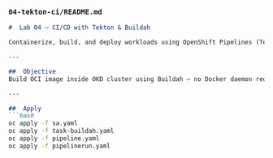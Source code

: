 

###  `04-tekton-ci/README.md`
```markdown
#  Lab 04 — CI/CD with Tekton & Buildah

Containerize, build, and deploy workloads using OpenShift Pipelines (Tekton).

---

##  Objective
Build OCI image inside OKD cluster using Buildah — no Docker daemon required.

---

##  Apply
```bash
oc apply -f sa.yaml
oc apply -f task-buildah.yaml
oc apply -f pipeline.yaml
oc apply -f pipelinerun.yaml
